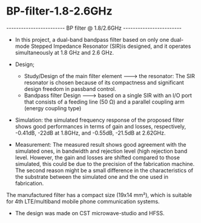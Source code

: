 # BP-filter-1.8-2.6GHz

------------------------ BP filter @ 1.8/2.6GHz ------------------------

* In this project, a dual-band bandpass filter based on only one dual-mode Stepped Impedance Resonator (SIR)is designed, and it operates simultaneously at 1.8 GHz and 2.6 GHz.

* Design;
	- Study/Design of the main filter element ---> the resonator: The SIR resonator is chosen because of its compactness and significant design freedom in passband control.
	- Bandpass filter Design ---> based on a single SIR with an I/O port that consists of a feeding line (50 Ω) and a parallel coupling arm (energy coupling type)
	
* Simulation: 
	the simulated frequency response of the proposed filter shows good performances in terms of gain and losses, respectively, -0.41dB, -22dB at 1.8GHz, and -0.55dB, -21.5dB at 2.62GHz. 

* Measurement: 
	The measured result shows good agreement with the simulated ones, in bandwidth and rejection level (high rejection band level. However, the gain and losses are shifted compared to those simulated, this could be due to the precision of the fabrication machine. The second reason might be a small difference in the characteristics of the substrate between the simulated one and the one used in fabrication.

The manufactured filter has a compact size (19x14 mm²), which is suitable for 4th LTE/multiband mobile phone communication systems.

* The design was made on CST microwave-studio and HFSS.
